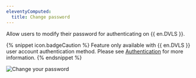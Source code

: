 ```yaml
---
eleventyComputed:
  title: Change password
---
```

Allow users to modify their password for authenticating on {{ en.DVLS }}.

{% snippet icon.badgeCaution %}
Feature only available with {{ en.DVLS }} user account authentication method. Please see [Authentication](/server/web-interface/administration/configuration/server-settings/general/authentication/) for more information.
{% endsnippet %}

![Change your password](https://cdnweb.devolutions.net/docs/en/server/ServerOp4023.png)



